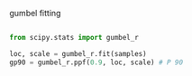 gumbel fitting



```python

from scipy.stats import gumbel_r

loc, scale = gumbel_r.fit(samples)
gp90 = gumbel_r.ppf(0.9, loc, scale) # P 90
```


    
